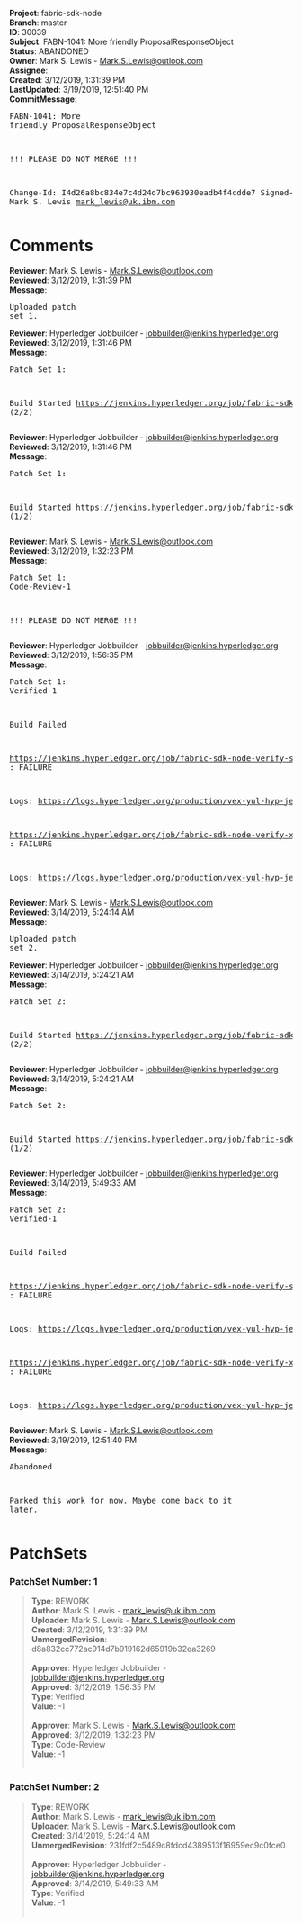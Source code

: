 <strong>Project</strong>: fabric-sdk-node<br><strong>Branch</strong>: master<br><strong>ID</strong>: 30039<br><strong>Subject</strong>: FABN-1041: More friendly ProposalResponseObject<br><strong>Status</strong>: ABANDONED<br><strong>Owner</strong>: Mark S. Lewis - Mark.S.Lewis@outlook.com<br><strong>Assignee</strong>:<br><strong>Created</strong>: 3/12/2019, 1:31:39 PM<br><strong>LastUpdated</strong>: 3/19/2019, 12:51:40 PM<br><strong>CommitMessage</strong>:<br><pre>FABN-1041: More friendly ProposalResponseObject

!!! PLEASE DO NOT MERGE !!!

Change-Id: I4d26a8bc834e7c4d24d7bc963930eadb4f4cdde7
Signed-off-by: Mark S. Lewis <mark_lewis@uk.ibm.com>
</pre><h1>Comments</h1><strong>Reviewer</strong>: Mark S. Lewis - Mark.S.Lewis@outlook.com<br><strong>Reviewed</strong>: 3/12/2019, 1:31:39 PM<br><strong>Message</strong>: <pre>Uploaded patch set 1.</pre><strong>Reviewer</strong>: Hyperledger Jobbuilder - jobbuilder@jenkins.hyperledger.org<br><strong>Reviewed</strong>: 3/12/2019, 1:31:46 PM<br><strong>Message</strong>: <pre>Patch Set 1:

Build Started https://jenkins.hyperledger.org/job/fabric-sdk-node-verify-x86_64/2223/ (2/2)</pre><strong>Reviewer</strong>: Hyperledger Jobbuilder - jobbuilder@jenkins.hyperledger.org<br><strong>Reviewed</strong>: 3/12/2019, 1:31:46 PM<br><strong>Message</strong>: <pre>Patch Set 1:

Build Started https://jenkins.hyperledger.org/job/fabric-sdk-node-verify-s390x/833/ (1/2)</pre><strong>Reviewer</strong>: Mark S. Lewis - Mark.S.Lewis@outlook.com<br><strong>Reviewed</strong>: 3/12/2019, 1:32:23 PM<br><strong>Message</strong>: <pre>Patch Set 1: Code-Review-1

!!! PLEASE DO NOT MERGE !!!</pre><strong>Reviewer</strong>: Hyperledger Jobbuilder - jobbuilder@jenkins.hyperledger.org<br><strong>Reviewed</strong>: 3/12/2019, 1:56:35 PM<br><strong>Message</strong>: <pre>Patch Set 1: Verified-1

Build Failed 

https://jenkins.hyperledger.org/job/fabric-sdk-node-verify-s390x/833/ : FAILURE

Logs: https://logs.hyperledger.org/production/vex-yul-hyp-jenkins-3/fabric-sdk-node-verify-s390x/833

https://jenkins.hyperledger.org/job/fabric-sdk-node-verify-x86_64/2223/ : FAILURE

Logs: https://logs.hyperledger.org/production/vex-yul-hyp-jenkins-3/fabric-sdk-node-verify-x86_64/2223</pre><strong>Reviewer</strong>: Mark S. Lewis - Mark.S.Lewis@outlook.com<br><strong>Reviewed</strong>: 3/14/2019, 5:24:14 AM<br><strong>Message</strong>: <pre>Uploaded patch set 2.</pre><strong>Reviewer</strong>: Hyperledger Jobbuilder - jobbuilder@jenkins.hyperledger.org<br><strong>Reviewed</strong>: 3/14/2019, 5:24:21 AM<br><strong>Message</strong>: <pre>Patch Set 2:

Build Started https://jenkins.hyperledger.org/job/fabric-sdk-node-verify-x86_64/2233/ (2/2)</pre><strong>Reviewer</strong>: Hyperledger Jobbuilder - jobbuilder@jenkins.hyperledger.org<br><strong>Reviewed</strong>: 3/14/2019, 5:24:21 AM<br><strong>Message</strong>: <pre>Patch Set 2:

Build Started https://jenkins.hyperledger.org/job/fabric-sdk-node-verify-s390x/845/ (1/2)</pre><strong>Reviewer</strong>: Hyperledger Jobbuilder - jobbuilder@jenkins.hyperledger.org<br><strong>Reviewed</strong>: 3/14/2019, 5:49:33 AM<br><strong>Message</strong>: <pre>Patch Set 2: Verified-1

Build Failed 

https://jenkins.hyperledger.org/job/fabric-sdk-node-verify-s390x/845/ : FAILURE

Logs: https://logs.hyperledger.org/production/vex-yul-hyp-jenkins-3/fabric-sdk-node-verify-s390x/845

https://jenkins.hyperledger.org/job/fabric-sdk-node-verify-x86_64/2233/ : FAILURE

Logs: https://logs.hyperledger.org/production/vex-yul-hyp-jenkins-3/fabric-sdk-node-verify-x86_64/2233</pre><strong>Reviewer</strong>: Mark S. Lewis - Mark.S.Lewis@outlook.com<br><strong>Reviewed</strong>: 3/19/2019, 12:51:40 PM<br><strong>Message</strong>: <pre>Abandoned

Parked this work for now. Maybe come back to it later.</pre><h1>PatchSets</h1><h3>PatchSet Number: 1</h3><blockquote><strong>Type</strong>: REWORK<br><strong>Author</strong>: Mark S. Lewis - mark_lewis@uk.ibm.com<br><strong>Uploader</strong>: Mark S. Lewis - Mark.S.Lewis@outlook.com<br><strong>Created</strong>: 3/12/2019, 1:31:39 PM<br><strong>UnmergedRevision</strong>: d8a832cc772ac914d7b919162d65919b32ea3269<br><br><strong>Approver</strong>: Hyperledger Jobbuilder - jobbuilder@jenkins.hyperledger.org<br><strong>Approved</strong>: 3/12/2019, 1:56:35 PM<br><strong>Type</strong>: Verified<br><strong>Value</strong>: -1<br><br><strong>Approver</strong>: Mark S. Lewis - Mark.S.Lewis@outlook.com<br><strong>Approved</strong>: 3/12/2019, 1:32:23 PM<br><strong>Type</strong>: Code-Review<br><strong>Value</strong>: -1<br><br></blockquote><h3>PatchSet Number: 2</h3><blockquote><strong>Type</strong>: REWORK<br><strong>Author</strong>: Mark S. Lewis - mark_lewis@uk.ibm.com<br><strong>Uploader</strong>: Mark S. Lewis - Mark.S.Lewis@outlook.com<br><strong>Created</strong>: 3/14/2019, 5:24:14 AM<br><strong>UnmergedRevision</strong>: 231fdf2c5489c8fdcd4389513f16959ec9c0fce0<br><br><strong>Approver</strong>: Hyperledger Jobbuilder - jobbuilder@jenkins.hyperledger.org<br><strong>Approved</strong>: 3/14/2019, 5:49:33 AM<br><strong>Type</strong>: Verified<br><strong>Value</strong>: -1<br><br></blockquote>